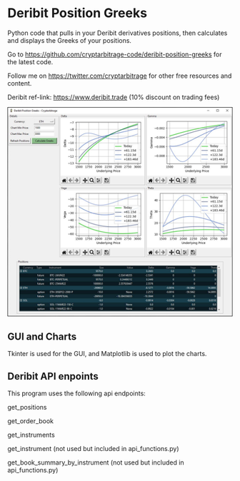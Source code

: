 # Deribit Position Greeks
Python code that pulls in your Deribit derivatives positions, then calculates and displays the Greeks of your positions.

Go to https://github.com/cryptarbitrage-code/deribit-position-greeks for the latest code.

Follow me on https://twitter.com/cryptarbitrage for other free resources and content.

Deribit ref-link: https://www.deribit.trade (10% discount on trading fees)

<img src="images/1-overview.JPG">

## GUI and Charts
Tkinter is used for the GUI, and Matplotlib is used to plot the charts.

## Deribit API enpoints
This program uses the following api endpoints:

get_positions 

get_order_book 

get_instruments

get_instrument (not used but included in api_functions.py)

get_book_summary_by_instrument (not used but included in api_functions.py)